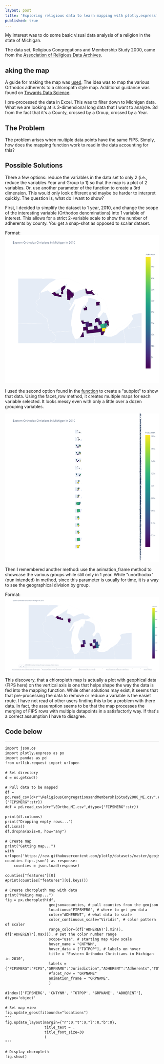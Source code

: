 ```yaml
---
layout: post
title: 'Exploring religious data to learn mapping with plotly.express'
published: true
---
```


My interest was to do some basic visual data analysis of a religion in the state of Michigan.

The data set, Religious Congregations and Membership Study 2000, came from the [Association of Religious Data Archives](https://www.thearda.com). 

## aking the map ##
A guide for making the map was [used](https://plotly.com/python/choropleth-maps/). The idea was to map the various Orthodox adherents to a chloropath style map.
Additional guidance was found on [Towards Data Science](https://towardsdatascience.com/choropleth-maps-101-using-plotly-5daf85e7275d).

I pre-processed the data in Excel. This was to filter down to Michigan data. What we are looking at is 3-dimensional long data that I want to analyze. 3d from the fact that it's a County, crossed by a Group, crossed by a Year.

## The Problem ##
The problem arises when multiple data points have the same FIPS. Simply, how does the mapping function work to read in the data accounting for this?

## Possible Solutions ##
There a few options: reduce the variables in the data set to only 2 (i.e., reduce the variables Year and Group to 1) so that the map is a plot of 2 variables. Or, use another parameter of the function to create a 3rd dimension. This would only look different and maybe be harder to interpret quickly. The question is, what do I want to show?

First, I decided to simplify the dataset to 1 year, 2010, and change the scope of the interesting variable (Orthodox denominations) into 1 variable of interest. This allows for a strict 2-variable scale to show the number of adherents by county. You get a snap-shot as opposed to scalar dataset.

Format: ![pre-processed](/images/EO_2010.png)

I used the second option found in the [function](https://plotly.com/python-api-reference/generated/plotly.express.choropleth) to create a "subplot" to show that data. Using the facet_row method, it creates multiple maps for each variable selected. It looks messy even with only a little over a dozen grouping variables.

![framed_col](/images/facet_row.png)

Then I remembered another method: use the animation_frame method to showcase the various groups while still only in 1 year. While "unorthodox" (pun intended) in method, since this parameter is usually for time, it is a way to see the geographical division by group. 

Format: ![animation_frame](/images/animation.png)

This discovery, that a chloropleth map is actually a plot with geophical data (FIPS here) on the vertical axis is one that helps shape the way the data is fed into the mapping function. While other solutions may exist, it seems that that pre-processing the data to remove or reduce a variable is the easiet route. I have not read of other users finding this to be a problem with there data. In fact, the assumption seems to be that the map processes the merging of FIPS rows with multiple datapoints in a satisfactorly way. If that's a correct assumption I have to disagree.

## Code below ##
------
    import json,os
    import plotly.express as px
    import pandas as pd
    from urllib.request import urlopen

    # Set directory
    d = os.getcwd()

    # Pull data to be mapped
    df = pd.read_csv(d+r"\ReligiousCongregationsandMembershipStudy2000_MI.csv",dtype={"FIPSMERG":str})
    #df = pd.read_csv(d+r"\EOrtho_MI.csv",dtype={"FIPSMERG":str})

    print(df.columns)
    print("Dropping empty rows...")
    df.isna()
    df.dropna(axis=0, how="any")

    # Create map
    print("Getting map...")
    with urlopen('https://raw.githubusercontent.com/plotly/datasets/master/geojson-counties-fips.json') as response:
        counties = json.load(response)

    counties["features"][0]
    #print(counties["features"][0].keys())

    # Create choropleth map with data
    print("Making map...")
    fig = px.choropleth(df,
                        geojson=counties, # pull counties from the geojson
                        locations="FIPSMERG", # where to get geo-data
                        color="ADHERENT", # what data to scale
                        color_continuous_scale="Viridis", # color pattern of scale?
                        range_color=(df['ADHERENT'].min(), df['ADHERENT'].max()), # set the color number range
                        scope="usa", # starting map view scale
                        hover_name = "CNTYNM",
                        hover_data = ["TOTPOP"], # labels on hover
                        title = "Eastern Orthodox Christians in Michigan in 2010",
                        labels = {"FIPSMERG":"FIPS","GRPNAME":"Jurisdiction","ADHERENT":"Adherents","TOTPOP":"Population"},
                        #facet_row = "GRPNAME"
                        animation_frame = "GRPNAME",
                        )

    #Index(['FIPSMERG', 'CNTYNM', 'TOTPOP', 'GRPNAME', 'ADHERENT'], dtype='object'

    # Set map view
    fig.update_geos(fitbounds="locations")
    """
    fig.update_layout(margin={"r":0,"t":0,"l":0,"b":0},
                      title_text = ,
                      title_font_size=30
                      )
    """

    # Display choropleth
    fig.show()
